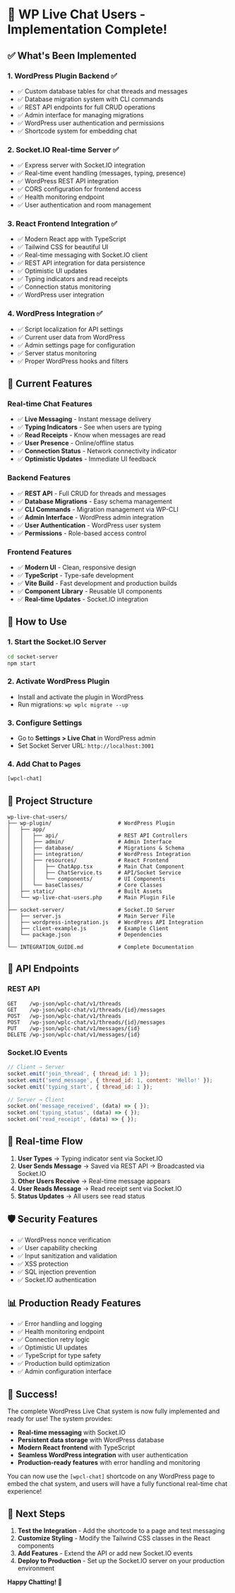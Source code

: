 # 🎉 WP Live Chat Users - Implementation Complete!

## ✅ What's Been Implemented

### 1. **WordPress Plugin Backend** ✅
- ✅ Custom database tables for chat threads and messages
- ✅ Database migration system with CLI commands
- ✅ REST API endpoints for full CRUD operations
- ✅ Admin interface for managing migrations
- ✅ WordPress user authentication and permissions
- ✅ Shortcode system for embedding chat

### 2. **Socket.IO Real-time Server** ✅
- ✅ Express server with Socket.IO integration
- ✅ Real-time event handling (messages, typing, presence)
- ✅ WordPress REST API integration
- ✅ CORS configuration for frontend access
- ✅ Health monitoring endpoint
- ✅ User authentication and room management

### 3. **React Frontend Integration** ✅
- ✅ Modern React app with TypeScript
- ✅ Tailwind CSS for beautiful UI
- ✅ Real-time messaging with Socket.IO client
- ✅ REST API integration for data persistence
- ✅ Optimistic UI updates
- ✅ Typing indicators and read receipts
- ✅ Connection status monitoring
- ✅ WordPress user integration

### 4. **WordPress Integration** ✅
- ✅ Script localization for API settings
- ✅ Current user data from WordPress
- ✅ Admin settings page for configuration
- ✅ Server status monitoring
- ✅ Proper WordPress hooks and filters

## 🚀 Current Features

### Real-time Chat Features
- ✅ **Live Messaging** - Instant message delivery
- ✅ **Typing Indicators** - See when users are typing
- ✅ **Read Receipts** - Know when messages are read
- ✅ **User Presence** - Online/offline status
- ✅ **Connection Status** - Network connectivity indicator
- ✅ **Optimistic Updates** - Immediate UI feedback

### Backend Features
- ✅ **REST API** - Full CRUD for threads and messages
- ✅ **Database Migrations** - Easy schema management
- ✅ **CLI Commands** - Migration management via WP-CLI
- ✅ **Admin Interface** - WordPress admin integration
- ✅ **User Authentication** - WordPress user system
- ✅ **Permissions** - Role-based access control

### Frontend Features
- ✅ **Modern UI** - Clean, responsive design
- ✅ **TypeScript** - Type-safe development
- ✅ **Vite Build** - Fast development and production builds
- ✅ **Component Library** - Reusable UI components
- ✅ **Real-time Updates** - Socket.IO integration

## 🔧 How to Use

### 1. Start the Socket.IO Server
```bash
cd socket-server
npm start
```

### 2. Activate WordPress Plugin
- Install and activate the plugin in WordPress
- Run migrations: `wp wplc migrate --up`

### 3. Configure Settings
- Go to **Settings > Live Chat** in WordPress admin
- Set Socket Server URL: `http://localhost:3001`

### 4. Add Chat to Pages
```html
[wpcl-chat]
```

## 📁 Project Structure

```
wp-live-chat-users/
├── wp-plugin/                     # WordPress Plugin
│   ├── app/
│   │   ├── api/                   # REST API Controllers
│   │   ├── admin/                 # Admin Interface
│   │   ├── database/              # Migrations & Schema
│   │   ├── integration/           # WordPress Integration
│   │   ├── resources/             # React Frontend
│   │   │   ├── ChatApp.tsx        # Main Chat Component
│   │   │   ├── ChatService.ts     # API/Socket Service
│   │   │   └── components/        # UI Components
│   │   └── baseClasses/           # Core Classes
│   ├── static/                    # Built Assets
│   └── wp-live-chat-users.php     # Main Plugin File
│
├── socket-server/                 # Socket.IO Server
│   ├── server.js                  # Main Server File
│   ├── wordpress-integration.js   # WordPress API Integration
│   ├── client-example.js          # Example Client
│   └── package.json               # Dependencies
│
└── INTEGRATION_GUIDE.md           # Complete Documentation
```

## 🎯 API Endpoints

### REST API
```
GET    /wp-json/wplc-chat/v1/threads
GET    /wp-json/wplc-chat/v1/threads/{id}/messages
POST   /wp-json/wplc-chat/v1/threads
POST   /wp-json/wplc-chat/v1/threads/{id}/messages
PUT    /wp-json/wplc-chat/v1/messages/{id}
DELETE /wp-json/wplc-chat/v1/messages/{id}
```

### Socket.IO Events
```javascript
// Client → Server
socket.emit('join_thread', { thread_id: 1 });
socket.emit('send_message', { thread_id: 1, content: 'Hello!' });
socket.emit('typing_start', { thread_id: 1 });

// Server → Client  
socket.on('message_received', (data) => { });
socket.on('typing_status', (data) => { });
socket.on('read_receipt', (data) => { });
```

## 🔄 Real-time Flow

1. **User Types** → Typing indicator sent via Socket.IO
2. **User Sends Message** → Saved via REST API → Broadcasted via Socket.IO
3. **Other Users Receive** → Real-time message appears
4. **User Reads Message** → Read receipt sent via Socket.IO
5. **Status Updates** → All users see read status

## 🛡️ Security Features

- ✅ WordPress nonce verification
- ✅ User capability checking
- ✅ Input sanitization and validation
- ✅ XSS protection
- ✅ SQL injection prevention
- ✅ Socket.IO authentication

## 📊 Production Ready Features

- ✅ Error handling and logging
- ✅ Health monitoring endpoint
- ✅ Connection retry logic
- ✅ Optimistic UI updates
- ✅ TypeScript for type safety
- ✅ Production build optimization
- ✅ Admin configuration interface

## 🎉 Success!

The complete WordPress Live Chat system is now fully implemented and ready for use! The system provides:

- **Real-time messaging** with Socket.IO
- **Persistent data storage** with WordPress database
- **Modern React frontend** with TypeScript
- **Seamless WordPress integration** with user authentication
- **Production-ready features** with error handling and monitoring

You can now use the `[wpcl-chat]` shortcode on any WordPress page to embed the chat system, and users will have a fully functional real-time chat experience!

## 🚀 Next Steps

1. **Test the Integration** - Add the shortcode to a page and test messaging
2. **Customize Styling** - Modify the Tailwind CSS classes in the React components
3. **Add Features** - Extend the API or add new Socket.IO events
4. **Deploy to Production** - Set up the Socket.IO server on your production environment

**Happy Chatting! 💬**
